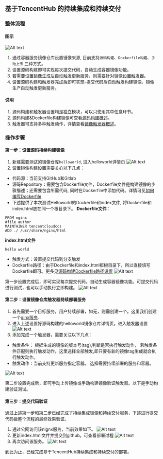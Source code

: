 ## 基于TencentHub 的持续集成和持续交付
### 整体流程
#### 图示

![Alt text][tencenthubcicd]
1. 通过容器服务镜像仓库设置镜像来源, 目前支持`源码构建`、`Dockerfile构建`、`手动上传` 三种方式。
2. 设置源码构建即可实现每次提交代码，自动生成容器镜像功能。
3. 若需要设置镜像生成后自动触发更新服务，则需要针对镜像设置触发器。
4. 设置源码构建和触发器完成后即可实现-提交代码后自动触发构建镜像，镜像生产自动触发更新服务。

#### 说明
1. 源码构建和触发器设置均是独立模块，可以只使用其中任意环节。
2. 源码构建&Dockerfile构建镜像可查看[源码构建概述](https://www.qcloud.com/document/product/457/10151)。
3. 触发器可支持多种触发动作，详情查看[镜像触发器概述](https://www.qcloud.com/document/product/457/10155)。

### 操作步骤
#### 第一步：设置源码持续构建镜像
1. 新建需要测试的镜像仓库`helloworld`, 进入helloworld详情页
![Alt text][step1]
2. 设置镜像构建设置需要关心以下几点：

 - 代码源：当前支持GitHub和Gitlab
 - 源码Repository：需要包含Dockerfile文件，Dockerfile文件是构建镜像的步骤描述；还需要包含所需代码, 同时在Dockerfile中添加代码。详情可见[如何编写Dockerfile](https://www.qcloud.com/document/product/457/9115#dockerfile-.E8.87.AA.E5.8A.A8.E7.BC.96.E8.AF.91.E7.94.9F.E6.88.90.EF.BC.88.E6.8E.A8.E8.8D.90.E4.BD.BF.E7.94.A8.EF.BC.89)
 - 下述提供了本次测试Helloworld的Dockerfile和index文件, 将Dockerfile和index.html放在同一个根目录下。
 **Dockerfile文件**：
```shell
FROM nginx
#file author
MAINTAINER tencentcloudccs
ADD ./ /usr/share/nginx/html
```
**index.html文件**
```shell
hello world
```
- 触发方式：设置提交代码到分支触发
- Dockerfile路径：由于Dockerfile和index.html都根目录下，所以直接填写Dockerfile即可。更多见[源码构建Dockerfile路径设置](https://www.qcloud.com/document/product/457/10618)
![Alt text][step2]

第一步设置完成后，即可实现每次提交代码，自动生成容器镜像功能。可提交代码进行测试，也可以手动执行立即构建。
![Alt text][step3]

#### 第二步：设置镜像仓库触发器持续部署服务
1. 首先需要一个目标服务，用户持续部署，如无，则需创建一个。这里我们创建一个[ginx服务](https://www.qcloud.com/document/product/457/7851). 
2. 进入上述设置好源码构建的helloworld镜像仓库详情页，进入触发器设置
![Alt text][step4]
3. 添加完成一个触发器，需要关注以下几点：

- 触发条件： 根据生成的镜像的版本号(tag),判断是否执行触发动作， 若触发条件匹配则执行触发动作，这里选择全部触发,即只要有新的镜像tag生成就会执行触发动作。
- 触发动作：当前支持更新服务指定容器。 选择需要持续部署的服务和容器。

![Alt text][step5]

第二步设置完成后，即可手动上传镜像或手动构建镜像验证触发器。以下是手动构建验证测试。
#### 第三步：提交代码验证
通过上述第一步和第二步已经完成了持续集成镜像和持续交付服务，下述进行提交代码做整个流程的最终效果验证。
1. 通过公网访问该nignx服务，当前效果如下。
![Alt text][step6]
2. 更新index.html文件并提交到github。可查看部署过程
![Alt text][step7]
3. 再次访问该服务。
![Alt text][step8]

到此为止，已经完成基于TencentHub持续集成和持续交付的部署。


[tencenthubcicd]: https://mc.qcloudimg.com/static/img/34c83b4280eb33e35197083330dbad7d/%7BE5F1B207-719E-4F6D-B0AB-D390CED90D22%7D.png

[step1]: https://mc.qcloudimg.com/static/img/9b6de96e4af4dfa36e31e0f5608033e4/%7B8657D57E-E403-4E63-B5EC-894CF5BC864E%7D.png

[step2]: https://mc.qcloudimg.com/static/img/7ed37353251703dbf0f2b9e4ee39ed37/%7B611F6AE1-8E51-4CFF-95BB-DB6F7ECBBC70%7D.png

[step3]:https://mc.qcloudimg.com/static/img/1f9872b83b828d91bc2df9a7fb2fe08f/%7B8EA0E3A0-0A0A-451A-85BC-AEF63B74406E%7D.png

[step4]: https://mc.qcloudimg.com/static/img/2c8746f2d4d3c317a3a5afbfd1ed0469/%7BC573A8FF-341A-40DD-A6F3-28D2F0E3EC6B%7D.png

[step5]:https://mc.qcloudimg.com/static/img/46a872c20298deb9d8877e13bfc482a3/%7B29136692-0878-4F89-A14A-6BE54C200129%7D.png

[step6]: https://mc.qcloudimg.com/static/img/f79a067501bb84f32344413000a692c4/%7B90C6BA00-8B63-4194-9FBA-6B60336F584D%7D.png

[step7]:https://mc.qcloudimg.com/static/img/7336d8db7e93d20f2771b4ce31d62a8d/%7B43F6A977-2B44-498B-85A7-B7CA55510738%7D.png

[step8]:https://mc.qcloudimg.com/static/img/4b3e5492bcaa316aba457b1b141ce90b/%7BA5FB88F5-697E-468C-9732-E1893D932875%7D.png